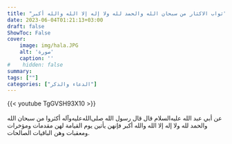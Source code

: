 ```yaml
---
title: "ثواب الاكثار من سبحان الله والحمد لله ولا إله إلا الله والله أكبر"
date: 2023-06-04T01:21:13+03:00
draft: false
ShowToc: False
cover:
    image: img/hala.JPG
    alt: 'صورة'
    caption: ''
#    hidden: false
summary: 
tags: [""]
categories: ["الدعاء والذكر"]
---
```

{{< youtube TgGVSH93X10 >}}  
 <br>
عن أبي عبد الله عليه‌السلام قال
قال رسول الله صلى‌الله‌عليه‌وآله أكثروا من سبحان الله والحمد لله ولا إله إلا الله
والله أكبر فإنهن يأتين يوم القيامة لهن مقدمات ومؤخرات ومعقبات وهن
الباقيات الصالحات.

